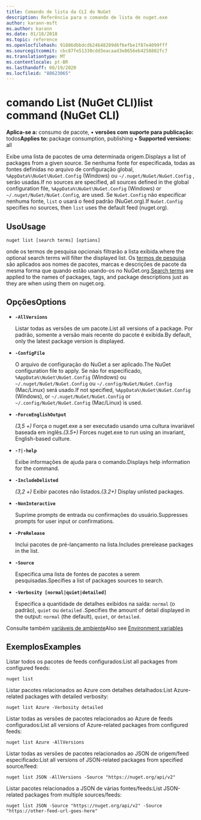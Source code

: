 ```yaml
---
title: Comando de lista da CLI do NuGet
description: Referência para o comando de lista de nuget.exe
author: karann-msft
ms.author: karann
ms.date: 01/18/2018
ms.topic: reference
ms.openlocfilehash: 91886dbbdcdb24648289d6f6efbe1f87e4099fff
ms.sourcegitcommit: cbc87fe51330cdd3eacaad3e8656eb4258882fc7
ms.translationtype: MT
ms.contentlocale: pt-BR
ms.lasthandoff: 08/19/2020
ms.locfileid: "88623065"
---
```

# <a name="list-command-nuget-cli"></a><span data-ttu-id="be6d7-103">comando List (NuGet CLI)</span><span class="sxs-lookup"><span data-stu-id="be6d7-103">list command (NuGet CLI)</span></span>

<span data-ttu-id="be6d7-104">**Aplica-se a:** consumo de pacote, &bullet; **versões com suporte para publicação:** todos</span><span class="sxs-lookup"><span data-stu-id="be6d7-104">**Applies to:** package consumption, publishing &bullet; **Supported versions:** all</span></span>

<span data-ttu-id="be6d7-105">Exibe uma lista de pacotes de uma determinada origem.</span><span class="sxs-lookup"><span data-stu-id="be6d7-105">Displays a list of packages from a given source.</span></span> <span data-ttu-id="be6d7-106">Se nenhuma fonte for especificada, todas as fontes definidas no arquivo de configuração global, `%AppData%\NuGet\NuGet.Config` (Windows) ou `~/.nuget/NuGet/NuGet.Config` , serão usadas.</span><span class="sxs-lookup"><span data-stu-id="be6d7-106">If no sources are specified, all sources defined in the global configuration file, `%AppData%\NuGet\NuGet.Config` (Windows) or `~/.nuget/NuGet/NuGet.Config`, are used.</span></span> <span data-ttu-id="be6d7-107">Se `NuGet.Config` não especificar nenhuma fonte, `list` o usará o feed padrão (NuGet.org).</span><span class="sxs-lookup"><span data-stu-id="be6d7-107">If `NuGet.Config` specifies no sources, then `list` uses the default feed (nuget.org).</span></span>

## <a name="usage"></a><span data-ttu-id="be6d7-108">Uso</span><span class="sxs-lookup"><span data-stu-id="be6d7-108">Usage</span></span>

```cli
nuget list [search terms] [options]
```

<span data-ttu-id="be6d7-109">onde os termos de pesquisa opcionais filtrarão a lista exibida.</span><span class="sxs-lookup"><span data-stu-id="be6d7-109">where the optional search terms will filter the displayed list.</span></span> <span data-ttu-id="be6d7-110">Os [termos de pesquisa](/nuget/consume-packages/finding-and-choosing-packages#search-syntax) são aplicados aos nomes de pacotes, marcas e descrições de pacote da mesma forma que quando estão usando-os no NuGet.org.</span><span class="sxs-lookup"><span data-stu-id="be6d7-110">[Search terms](/nuget/consume-packages/finding-and-choosing-packages#search-syntax) are applied to the names of packages, tags, and package descriptions just as they are when using them on nuget.org.</span></span> 

## <a name="options"></a><span data-ttu-id="be6d7-111">Opções</span><span class="sxs-lookup"><span data-stu-id="be6d7-111">Options</span></span>

- **`-AllVersions`**

  <span data-ttu-id="be6d7-112">Listar todas as versões de um pacote.</span><span class="sxs-lookup"><span data-stu-id="be6d7-112">List all versions of a package.</span></span> <span data-ttu-id="be6d7-113">Por padrão, somente a versão mais recente do pacote é exibida.</span><span class="sxs-lookup"><span data-stu-id="be6d7-113">By default, only the latest package version is displayed.</span></span>

- **`-ConfigFile`**

  <span data-ttu-id="be6d7-114">O arquivo de configuração do NuGet a ser aplicado.</span><span class="sxs-lookup"><span data-stu-id="be6d7-114">The NuGet configuration file to apply.</span></span> <span data-ttu-id="be6d7-115">Se não for especificado, `%AppData%\NuGet\NuGet.Config` (Windows) ou `~/.nuget/NuGet/NuGet.Config` ou `~/.config/NuGet/NuGet.Config` (Mac/Linux) será usado.</span><span class="sxs-lookup"><span data-stu-id="be6d7-115">If not specified, `%AppData%\NuGet\NuGet.Config` (Windows), or `~/.nuget/NuGet/NuGet.Config` or `~/.config/NuGet/NuGet.Config` (Mac/Linux) is used.</span></span>

- **`-ForceEnglishOutput`**

  <span data-ttu-id="be6d7-116">*(3,5 +)* Força o nuget.exe a ser executado usando uma cultura invariável baseada em inglês.</span><span class="sxs-lookup"><span data-stu-id="be6d7-116">*(3.5+)* Forces nuget.exe to run using an invariant, English-based culture.</span></span>

- **`-?|-help`**

  <span data-ttu-id="be6d7-117">Exibe informações de ajuda para o comando.</span><span class="sxs-lookup"><span data-stu-id="be6d7-117">Displays help information for the command.</span></span>

- **`-IncludeDelisted`**

  <span data-ttu-id="be6d7-118">*(3,2 +)* Exibir pacotes não listados.</span><span class="sxs-lookup"><span data-stu-id="be6d7-118">*(3.2+)* Display unlisted packages.</span></span>

- **`-NonInteractive`**

  <span data-ttu-id="be6d7-119">Suprime prompts de entrada ou confirmações do usuário.</span><span class="sxs-lookup"><span data-stu-id="be6d7-119">Suppresses prompts for user input or confirmations.</span></span>

- **`-PreRelease`**

  <span data-ttu-id="be6d7-120">Inclui pacotes de pré-lançamento na lista.</span><span class="sxs-lookup"><span data-stu-id="be6d7-120">Includes prerelease packages in the list.</span></span>

- **`-Source`**

  <span data-ttu-id="be6d7-121">Especifica uma lista de fontes de pacotes a serem pesquisadas.</span><span class="sxs-lookup"><span data-stu-id="be6d7-121">Specifies a list of packages sources to search.</span></span>

- **`-Verbosity [normal|quiet|detailed]`**

  <span data-ttu-id="be6d7-122">Especifica a quantidade de detalhes exibidos na saída: `normal` (o padrão), `quiet` ou `detailed` .</span><span class="sxs-lookup"><span data-stu-id="be6d7-122">Specifies the amount of detail displayed in the output: `normal` (the default), `quiet`, or `detailed`.</span></span>

<span data-ttu-id="be6d7-123">Consulte também [variáveis de ambiente](cli-ref-environment-variables.md)</span><span class="sxs-lookup"><span data-stu-id="be6d7-123">Also see [Environment variables](cli-ref-environment-variables.md)</span></span>

## <a name="examples"></a><span data-ttu-id="be6d7-124">Exemplos</span><span class="sxs-lookup"><span data-stu-id="be6d7-124">Examples</span></span>

<span data-ttu-id="be6d7-125">Listar todos os pacotes de feeds configurados:</span><span class="sxs-lookup"><span data-stu-id="be6d7-125">List all packages from configured feeds:</span></span>
```
nuget list
```
<span data-ttu-id="be6d7-126">Listar pacotes relacionados ao Azure com detalhes detalhados:</span><span class="sxs-lookup"><span data-stu-id="be6d7-126">List Azure-related packages with detailed verbosity:</span></span>
```
nuget list Azure -Verbosity detailed
```
<span data-ttu-id="be6d7-127">Listar todas as versões de pacotes relacionados ao Azure de feeds configurados:</span><span class="sxs-lookup"><span data-stu-id="be6d7-127">List all versions of Azure-related packages from configured feeds:</span></span>
```
nuget list Azure -AllVersions
```
<span data-ttu-id="be6d7-128">Listar todas as versões de pacotes relacionados ao JSON de origem/feed especificado:</span><span class="sxs-lookup"><span data-stu-id="be6d7-128">List all versions of JSON-related packages from specified source/feed:</span></span>
```
nuget list JSON -AllVersions -Source "https://nuget.org/api/v2"
```
<span data-ttu-id="be6d7-129">Listar pacotes relacionados a JSON de várias fontes/feeds:</span><span class="sxs-lookup"><span data-stu-id="be6d7-129">List JSON-related packages from multiple sources/feeds:</span></span>
```
nuget list JSON -Source "https://nuget.org/api/v2" -Source "https://other-feed-url-goes-here"
```
